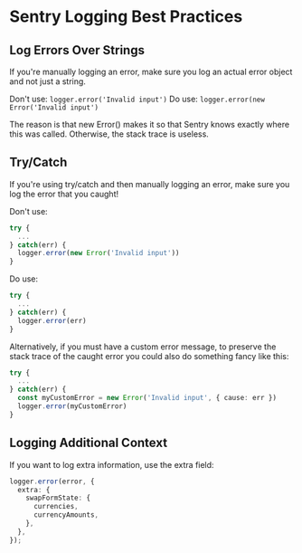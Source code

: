 # Sentry Logging Best Practices

## Log Errors Over Strings

If you're manually logging an error, make sure you log an actual error object and not just a string.

Don't use: `logger.error('Invalid input')`
Do use: `logger.error(new Error('Invalid input')`

The reason is that new Error() makes it so that Sentry knows exactly where this was called. Otherwise, the stack trace is useless.

## Try/Catch

If you're using try/catch and then manually logging an error, make sure you log the error that you caught!

Don't use:

```typescript
try {
  ...
} catch(err) {
  logger.error(new Error('Invalid input'))
}
```

Do use:

```typescript
try {
  ...
} catch(err) {
  logger.error(err)
}
```

Alternatively, if you must have a custom error message, to preserve the stack trace of the caught error you could also do something fancy like this:

```typescript
try {
  ...
} catch(err) {
  const myCustomError = new Error('Invalid input', { cause: err })
  logger.error(myCustomError)
}
```

## Logging Additional Context

If you want to log extra information, use the extra field:

```typescript
logger.error(error, {
  extra: {
    swapFormState: {
      currencies,
      currencyAmounts,
    },
  },
});
```
